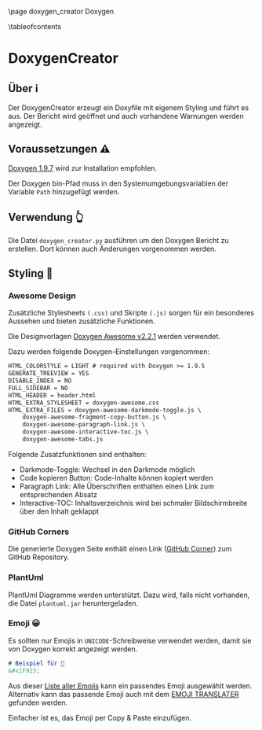 \page doxygen_creator Doxygen

\tableofcontents

# DoxygenCreator

## Über ℹ️

Der DoxygenCreator erzeugt ein Doxyfile mit eigenem Styling und führt es aus.
Der Bericht wird geöffnet und auch vorhandene Warnungen werden angezeigt.

## Voraussetzungen ⚠️

[Doxygen 1.9.7](https://sourceforge.net/projects/doxygen/files/rel-1.9.7/doxygen-1.9.7.windows.x64.bin.zip/download) wird zur Installation empfohlen.

Der Doxygen bin-Pfad muss in den Systemumgebungsvariablen der Variable `Path` hinzugefügt werden.

## Verwendung 👆️

Die Datei `doxygen_creator.py` ausführen um den Doxygen Bericht zu erstellen.
Dort können auch Änderungen vorgenommen werden.

## Styling 👀

### Awesome Design

Zusätzliche Stylesheets `(.css)` und Skripte `(.js)` sorgen für ein besonderes Aussehen und bieten zusätzliche Funktionen.

Die Designvorlagen [Doxygen Awesome v2.2.1](https://github.com/jothepro/doxygen-awesome-css/releases/tag/v2.2.1) werden verwendet.

Dazu werden folgende Doxygen-Einstellungen vorgenommen:

``` doxygen
HTML_COLORSTYLE = LIGHT # required with Doxygen >= 1.9.5
GENERATE_TREEVIEW = YES
DISABLE_INDEX = NO
FULL_SIDEBAR = NO
HTML_HEADER = header.html
HTML_EXTRA_STYLESHEET = doxygen-awesome.css
HTML_EXTRA_FILES = doxygen-awesome-darkmode-toggle.js \
	doxygen-awesome-fragment-copy-button.js \
	doxygen-awesome-paragraph-link.js \
	doxygen-awesome-interactive-toc.js \
	doxygen-awesome-tabs.js
```

Folgende Zusatzfunktionen sind enthalten:

* Darkmode-Toggle: Wechsel in den Darkmode möglich
* Code kopieren Button: Code-Inhalte können kopiert werden
* Paragraph Link: Alle Überschriften enthalten einen Link zum entsprechenden Absatz
* Interactive-TOC: Inhaltsverzeichnis wird bei schmaler Bildschirmbreite über den Inhalt geklappt

### GitHub Corners

Die generierte Doxygen Seite enthält einen Link ([GitHub Corner](https://tholman.com/github-corners/)) zum GitHub Repository.

### PlantUml

PlantUml Diagramme werden unterstützt.
Dazu wird, falls nicht vorhanden, die Datei `plantuml.jar` heruntergeladen.

### Emoji 😀

Es sollten nur Emojis in `UNICODE`-Schreibweise verwendet werden, damit sie von Doxygen korrekt angezeigt werden.

``` markdown
# Beispiel für 🤣
&#x1F923;
```

Aus dieser [Liste aller Emojis](https://getemoji.com/) kann ein passendes Emoji ausgewählt werden.
Alternativ kann das passende Emoji auch mit dem [EMOJI TRANSLATER](https://emojitranslate.com/) gefunden werden.

Einfacher ist es, das Emoji per Copy & Paste einzufügen.
